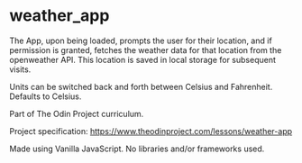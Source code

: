# weather_app

The App, upon being loaded, prompts the user for their location, and if permission is granted, fetches the weather data for that location from the openweather API. This location is saved in local storage for subsequent visits.

Units can be switched back and forth between Celsius and Fahrenheit. Defaults to Celsius.

Part of The Odin Project curriculum.

Project specification: https://www.theodinproject.com/lessons/weather-app

Made using Vanilla JavaScript. No libraries and/or frameworks used.
